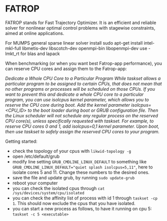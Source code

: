# FATROP

FATROP stands for Fast Trajectory Optimizer. 
It is an efficient and reliable solver for nonlinear optimal control problems with stagewise constraints, aimed at online applications.

For MUMPS general sparse linear solver
install 
sudo apt-get install intel-mkl-full libmetis-dev libscotch-dev openmpi-bin libopenmpi-dev
use -lmkt_rt for blas and lapack

When benchmarking (or when you want best Fatrop-app performance), you can reserve CPU cores and assign them to the Fatrop-app:

_Dedicate a Whole CPU Core to a Particular Program
While taskset allows a particular program to be assigned to certain CPUs, that does not mean that no other programs or processes will be scheduled on those CPUs. If you want to prevent this and dedicate a whole CPU core to a particular program, you can use isolcpus kernel parameter, which allows you to reserve the CPU core during boot.
Add the kernel parameter isolcpus=<CPU_ID> to the boot loader during boot or GRUB configuration file. Then the Linux scheduler will not schedule any regular process on the reserved CPU core(s), unless specifically requested with taskset. For example, to reserve CPU cores 0 and 1, add isolcpus=0,1 kernel parameter. Upon boot, then use taskset to safely assign the reserved CPU cores to your program._

Getting started:

* check the topology of your cpus with `likwid-topology -g`
* open /etc/default/grub
* modify line setting `GRUB_CMDLINE_LINUX_DEFAULT` to something like `GRUB_CMDLINE_LINUX_DEFAULT="quiet splash isolcpus=5,11"`, here to isolate cores 5 and 11. Change these numbers to the desired ones.
* save the file and update grub, by running `sudo update-grub`
* reboot your computer
* you can check the isolated cpus through `cat /sys/devices/system/cpu/isolated`
* you can check the affinity list of process with id 1 through `taskset -cp 1`. This should now exclude the cpus that you have isolated.
* you can start a new process as follows, to have it running on cpu 5: `taskset -c 5 <executable>`
